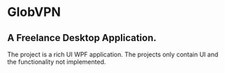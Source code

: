 # GlobVPN
## A Freelance Desktop Application.
The project is a rich UI WPF application.
The projects only contain UI and the functionality not implemented. 